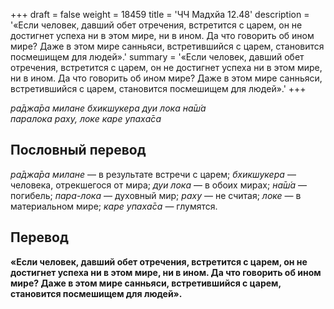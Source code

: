 +++
draft = false
weight = 18459
title = 'ЧЧ Мадхйа 12.48'
description = '«Если человек, давший обет отречения, встретится с царем, он не достигнет успеха ни в этом мире, ни в ином. Да что говорить об ином мире? Даже в этом мире санньяси, встретившийся с царем, становится посмешищем для людей».'
summary = '«Если человек, давший обет отречения, встретится с царем, он не достигнет успеха ни в этом мире, ни в ином. Да что говорить об ином мире? Даже в этом мире санньяси, встретившийся с царем, становится посмешищем для людей».'
+++

_ра̄джа̄ра милане бхикшукера дуи лока на̄ш́а  
паралока раху, локе каре упаха̄са_

## Пословный перевод

_ра̄джа̄ра_ _милане_ — в результате встречи с царем; _бхикшукера_ — человека, отрекшегося от мира; _дуи_ _лока_ — в обоих мирах; _на̄ш́а_ — погибель; _пара_\-_лока_ — духовный мир; _раху_ — не считая; _локе_ — в материальном мире; _каре_ _упаха̄са_ — глумятся.

## Перевод

**«Если человек, давший обет отречения, встретится с царем, он не достигнет успеха ни в этом мире, ни в ином. Да что говорить об ином мире? Даже в этом мире санньяси, встретившийся с царем, становится посмешищем для людей».**
